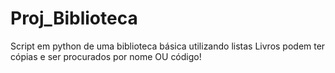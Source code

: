 # Proj_Biblioteca
Script em python de uma biblioteca básica utilizando listas
Livros podem ter cópias e ser procurados por nome OU código!
